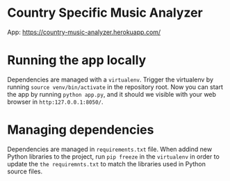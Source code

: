 # Country Specific Music Analyzer
App: https://country-music-analyzer.herokuapp.com/

# Running the app locally

Dependencies are managed with a `virtualenv`. Trigger the virtualenv by running `source venv/bin/activate` in the repository root. Now you can start the app by running `python app.py`, and it should we visible with your web browser in `http:127.0.0.1:8050/`.

# Managing dependencies

Dependencies are managed in `requirements.txt` file. When addind new Python libraries to the project, run `pip freeze` in the `virtualenv` in order to update the `the requiremnts.txt` to match the libraries used in Python source files.
